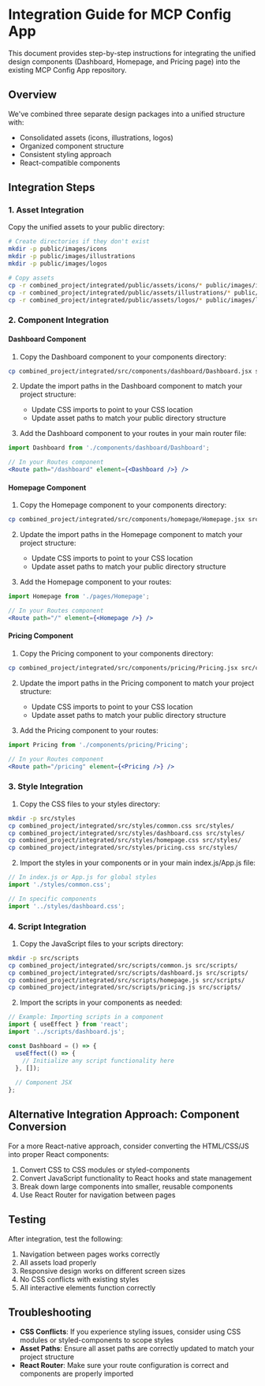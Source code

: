 # Integration Guide for MCP Config App

This document provides step-by-step instructions for integrating the unified design components (Dashboard, Homepage, and Pricing page) into the existing MCP Config App repository.

## Overview

We've combined three separate design packages into a unified structure with:
- Consolidated assets (icons, illustrations, logos)
- Organized component structure
- Consistent styling approach
- React-compatible components

## Integration Steps

### 1. Asset Integration

Copy the unified assets to your public directory:

```bash
# Create directories if they don't exist
mkdir -p public/images/icons
mkdir -p public/images/illustrations
mkdir -p public/images/logos

# Copy assets
cp -r combined_project/integrated/public/assets/icons/* public/images/icons/
cp -r combined_project/integrated/public/assets/illustrations/* public/images/illustrations/
cp -r combined_project/integrated/public/assets/logos/* public/images/logos/
```

### 2. Component Integration

#### Dashboard Component

1. Copy the Dashboard component to your components directory:

```bash
cp combined_project/integrated/src/components/dashboard/Dashboard.jsx src/components/dashboard/
```

2. Update the import paths in the Dashboard component to match your project structure:
   - Update CSS imports to point to your CSS location
   - Update asset paths to match your public directory structure

3. Add the Dashboard component to your routes in your main router file:

```jsx
import Dashboard from './components/dashboard/Dashboard';

// In your Routes component
<Route path="/dashboard" element={<Dashboard />} />
```

#### Homepage Component

1. Copy the Homepage component to your components directory:

```bash
cp combined_project/integrated/src/components/homepage/Homepage.jsx src/pages/
```

2. Update the import paths in the Homepage component to match your project structure:
   - Update CSS imports to point to your CSS location
   - Update asset paths to match your public directory structure

3. Add the Homepage component to your routes:

```jsx
import Homepage from './pages/Homepage';

// In your Routes component
<Route path="/" element={<Homepage />} />
```

#### Pricing Component

1. Copy the Pricing component to your components directory:

```bash
cp combined_project/integrated/src/components/pricing/Pricing.jsx src/components/pricing/
```

2. Update the import paths in the Pricing component to match your project structure:
   - Update CSS imports to point to your CSS location
   - Update asset paths to match your public directory structure

3. Add the Pricing component to your routes:

```jsx
import Pricing from './components/pricing/Pricing';

// In your Routes component
<Route path="/pricing" element={<Pricing />} />
```

### 3. Style Integration

1. Copy the CSS files to your styles directory:

```bash
mkdir -p src/styles
cp combined_project/integrated/src/styles/common.css src/styles/
cp combined_project/integrated/src/styles/dashboard.css src/styles/
cp combined_project/integrated/src/styles/homepage.css src/styles/
cp combined_project/integrated/src/styles/pricing.css src/styles/
```

2. Import the styles in your components or in your main index.js/App.js file:

```jsx
// In index.js or App.js for global styles
import './styles/common.css';

// In specific components
import '../styles/dashboard.css';
```

### 4. Script Integration

1. Copy the JavaScript files to your scripts directory:

```bash
mkdir -p src/scripts
cp combined_project/integrated/src/scripts/common.js src/scripts/
cp combined_project/integrated/src/scripts/dashboard.js src/scripts/
cp combined_project/integrated/src/scripts/homepage.js src/scripts/
cp combined_project/integrated/src/scripts/pricing.js src/scripts/
```

2. Import the scripts in your components as needed:

```jsx
// Example: Importing scripts in a component
import { useEffect } from 'react';
import '../scripts/dashboard.js';

const Dashboard = () => {
  useEffect(() => {
    // Initialize any script functionality here
  }, []);
  
  // Component JSX
};
```

## Alternative Integration Approach: Component Conversion

For a more React-native approach, consider converting the HTML/CSS/JS into proper React components:

1. Convert CSS to CSS modules or styled-components
2. Convert JavaScript functionality to React hooks and state management
3. Break down large components into smaller, reusable components
4. Use React Router for navigation between pages

## Testing

After integration, test the following:

1. Navigation between pages works correctly
2. All assets load properly
3. Responsive design works on different screen sizes
4. No CSS conflicts with existing styles
5. All interactive elements function correctly

## Troubleshooting

- **CSS Conflicts**: If you experience styling issues, consider using CSS modules or styled-components to scope styles
- **Asset Paths**: Ensure all asset paths are correctly updated to match your project structure
- **React Router**: Make sure your route configuration is correct and components are properly imported

